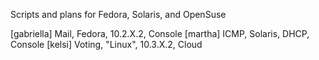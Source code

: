 Scripts and plans for Fedora, Solaris, and OpenSuse

[gabriella] Mail, Fedora, 10.2.X.2, Console 
[martha]    ICMP, Solaris, DHCP, Console 
[kelsi]     Voting, "Linux", 10.3.X.2, Cloud 
